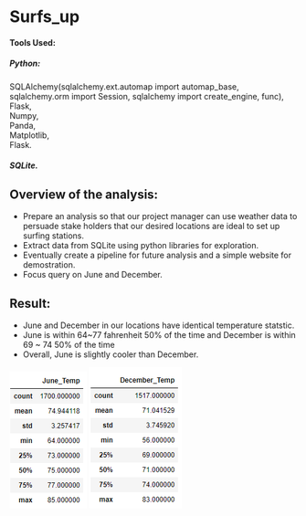 # Surfs_up
#### Tools Used:
##### Python:
SQLAlchemy(sqlalchemy.ext.automap import automap_base, sqlalchemy.orm import Session, sqlalchemy import create_engine, func),\
Flask,\
Numpy,\
Panda,\
Matplotlib,\
Flask.
##### SQLite.
 
## Overview of the analysis: 
- Prepare an analysis so that our project manager can use weather data to persuade stake holders that our desired locations
are ideal to set up surfing stations.
- Extract data from SQLite using python libraries for exploration.
- Eventually create a pipeline for future analysis and a simple website for demostration.
- Focus query on June and December.

## Result:
- June and December in our locations have identical temperature statstic.
- June is within 64~77 fahrenheit 50% of the time and December is within 69 ~ 74 50% of the time
- Overall, June is slightly cooler than December.

![](IMG/June_Stats.PNG) ![](IMG/December_Stats.PNG)
